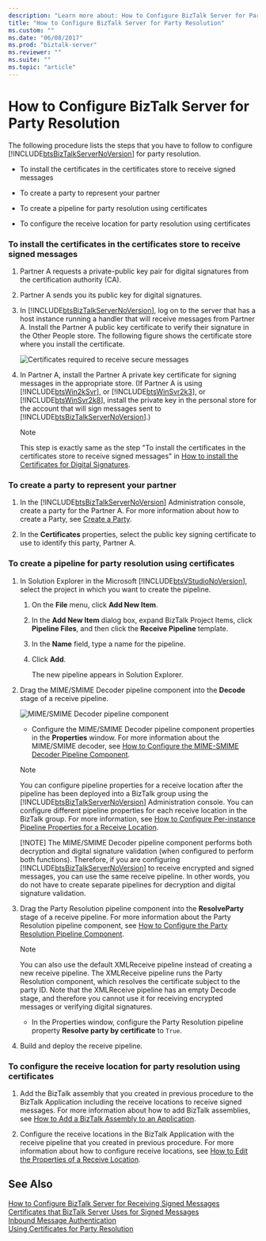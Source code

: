 ```yaml
---
description: "Learn more about: How to Configure BizTalk Server for Party Resolution"
title: "How to Configure BizTalk Server for Party Resolution"
ms.custom: ""
ms.date: "06/08/2017"
ms.prod: "biztalk-server"
ms.reviewer: ""
ms.suite: ""
ms.topic: "article"
---
```

# How to Configure BizTalk Server for Party Resolution
The following procedure lists the steps that you have to follow to configure [!INCLUDE[btsBizTalkServerNoVersion](../includes/btsbiztalkservernoversion-md.md)] for party resolution.  
  
-   To install the certificates in the certificates store to receive signed messages  
  
-   To create a party to represent your partner  
  
-   To create a pipeline for party resolution using certificates  
  
-   To configure the receive location for party resolution using certificates  
  
### To install the certificates in the certificates store to receive signed messages  
  
1. Partner A requests a private-public key pair for digital signatures from the certification authority (CA).  
  
2. Partner A sends you its public key for digital signatures.  
  
3. In [!INCLUDE[btsBizTalkServerNoVersion](../includes/btsbiztalkservernoversion-md.md)], log on to the server that has a host instance running a handler that will receive messages from Partner A. Install the Partner A public key certificate to verify their signature in the Other People store. The following figure shows the certificate store where you install the certificate.  
  
    ![Certificates required to receive secure messages](../core/media/bpi-sp-msgsec-certmgmt-certstores-receive.gif "BPI_SP_MSGSEC_CertMgmt_CertStores_Receive")  
  
4. In Partner A, install the Partner A private key certificate for signing messages in the appropriate store. (If Partner A is using [!INCLUDE[btsWin2kSvr](../includes/btswin2ksvr-md.md)], or [!INCLUDE[btsWinSvr2k3](../includes/btswinsvr2k3-md.md)], or [!INCLUDE[btsWinSvr2k8](../includes/btswinsvr2k8-md.md)], install the private key in the personal store for the account that will sign messages sent to [!INCLUDE[btsBizTalkServerNoVersion](../includes/btsbiztalkservernoversion-md.md)].)  
  
   > [!NOTE]
   >  This step is exactly same as the step "To install the certificates in the certificates store to receive signed messages" in [How to install the Certificates for Digital Signatures](../core/how-to-install-the-certificates-for-digital-signatures.md).  
  
### To create a party to represent your partner  
  
1. In the [!INCLUDE[btsBizTalkServerNoVersion](../includes/btsbiztalkservernoversion-md.md)] Administration console, create a party for the Partner A. For more information about how to create a Party, see [Create a Party](managing-parties.md).  
  
2. In the **Certificates** properties, select the public key signing certificate to use to identify this party, Partner A.  
  
### To create a pipeline for party resolution using certificates  
  
1. In Solution Explorer in the Microsoft [!INCLUDE[btsVStudioNoVersion](../includes/btsvstudionoversion-md.md)], select the project in which you want to create the pipeline.  
  
   1.  On the **File** menu, click **Add New Item**.  
  
   2.  In the **Add New Item** dialog box, expand BizTalk Project Items, click **Pipeline Files**, and then click the **Receive Pipeline** template.  
  
   3.  In the **Name** field, type a name for the pipeline.  
  
   4.  Click **Add**.  
  
        The new pipeline appears in Solution Explorer.  
  
2. Drag the MIME/SMIME Decoder pipeline component into the **Decode** stage of a receive pipeline.  
  
    ![MIME&#47;SMIME Decoder pipeline component](../core/media/bts-dev-mimesmimedecoder.gif "BTS_DEV_MIMESMIMEDecoder")  
  
   -   Configure the MIME/SMIME Decoder pipeline component properties in the **Properties** window. For more information about the MIME/SMIME decoder, see [How to Configure the MIME-SMIME Decoder Pipeline Component](../core/how-to-configure-the-mime-smime-decoder-pipeline-component.md).  
  
   > [!NOTE]
   >  You can configure pipeline properties for a receive location after the pipeline has been deployed into a BizTalk group using the [!INCLUDE[btsBizTalkServerNoVersion](../includes/btsbiztalkservernoversion-md.md)] Administration console. You can configure different pipeline properties for each receive location in the BizTalk group. For more information, see [How to Configure Per-instance Pipeline Properties for a Receive Location](../core/how-to-configure-per-instance-pipeline-properties-for-a-receive-location.md).  
   > 
   > [!NOTE]
   >  The MIME/SMIME Decoder pipeline component performs both decryption and digital signature validation (when configured to perform both functions). Therefore, if you are configuring [!INCLUDE[btsBizTalkServerNoVersion](../includes/btsbiztalkservernoversion-md.md)] to receive encrypted and signed messages, you can use the same receive pipeline. In other words, you do not have to create separate pipelines for decryption and digital signature validation.  
  
3. Drag the Party Resolution pipeline component into the **ResolveParty** stage of a receive pipeline. For more information about the Party Resolution pipeline component, see [How to Configure the Party Resolution Pipeline Component](../core/how-to-configure-the-party-resolution-pipeline-component.md).  
  
   > [!NOTE]
   >  You can also use the default XMLReceive pipeline instead of creating a new receive pipeline. The XMLReceive pipeline runs the Party Resolution component, which resolves the certificate subject to the party ID. Note that the XMLReceive pipeline has an empty Decode stage, and therefore you cannot use it for receiving encrypted messages or verifying digital signatures.  
  
   -   In the Properties window, configure the Party Resolution pipeline property **Resolve party by certificate** to `True`.  
  
4. Build and deploy the receive pipeline.  
  
### To configure the receive location for party resolution using certificates  
  
1.  Add the BizTalk assembly that you created in previous procedure to the BizTalk Application including the receive locations to receive signed messages. For more information about how to add BizTalk assemblies, see [How to Add a BizTalk Assembly to an Application](../core/how-to-add-a-biztalk-assembly-to-an-application.md).  
  
2.  Configure the receive locations in the BizTalk Application with the receive pipeline that you created in previous procedure. For more information about how to configure receive locations, see [How to Edit the Properties of a Receive Location](../core/how-to-edit-the-properties-of-a-receive-location.md).  
  
## See Also  
 [How to Configure BizTalk Server for Receiving Signed Messages](../core/how-to-configure-biztalk-server-for-receiving-signed-messages.md)   
 [Certificates that BizTalk Server Uses for Signed Messages](../core/certificates-that-biztalk-server-uses-for-signed-messages.md)   
 [Inbound Message Authentication](../core/inbound-message-authentication.md)   
 [Using Certificates for Party Resolution](../core/using-certificates-for-party-resolution.md)

